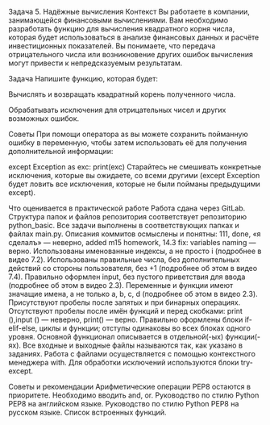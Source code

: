 Задача 5. Надёжные вычисления
Контекст 
Вы работаете в компании, занимающейся финансовыми вычислениями. Вам необходимо разработать функцию для вычисления квадратного корня числа, которая будет использоваться в анализе финансовых данных и расчёте инвестиционных показателей. Вы понимаете, что передача отрицательного числа или возникновение других ошибок вычисления могут привести к непредсказуемым результатам.

Задача 
Напишите функцию, которая будет:

Вычислять и возвращать квадратный корень полученного числа. 

Обрабатывать исключения для отрицательных чисел и других возможных ошибок.

Советы
При помощи оператора as вы можете сохранить пойманную ошибку в переменную, чтобы затем использовать её для получения дополнительной информации:

except Exception as exc:
    print(exc)
Старайтесь не смешивать конкретные исключения, которые вы ожидаете, со всеми другими (except Exception будет ловить все исключения, которые не были пойманы предыдущими except).



Что оценивается в практической работе
Работа сдана через GitLab.
Структура папок и файлов репозитория соответствует репозиторию python_basic.
Все задачи выполнены в соответствующих папках и файлах main.py.
Описания коммитов осмыслены и понятны: 111, done, «я сделалъ» — неверно, added m15 homework, 14.3 fix: variables naming — верно.
Использованы именованные индексы, а не просто i (подробнее в видео 7.2).
Использованы правильные числа, без дополнительных действий со стороны пользователя, без +1 (подробнее об этом в видео 7.4).
Правильно оформлен input, без пустого приветствия для ввода (подробнее об этом в видео 2.3).
Переменные и функции имеют значащие имена, а не только a, b, c, d (подробнее об этом в видео 2.3).
Присутствуют пробелы после запятых и при бинарных операциях.
Отсутствуют пробелы после имён функций и перед скобками: print (),input () — неверно, print() — верно.
Правильно оформлены блоки if-elif-else, циклы и функции; отступы одинаковы во всех блоках одного уровня.
Основной функционал описывается в отдельной(-ых) функции(-ях).
Все входные и выходные файлы называются так, как указано в заданиях.
Работа с файлами осуществляется с помощью контекстного менеджера with.
Для обработки исключений используются блоки try-except.


Советы и рекомендации
Арифметические операции PEP8 остаются в приоритете. Необходимо вводить and, or.
Руководство по стилю Python PEP8 на английском языке.
Руководство по стилю Python PEP8 на русском языке.
Список встроенных функций.